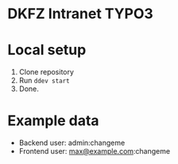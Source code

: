 # DKFZ Intranet TYPO3

# Local setup

1. Clone repository
2. Run `ddev start`
3. Done.

# Example data

* Backend user: admin:changeme
* Frontend user: max@example.com:changeme
